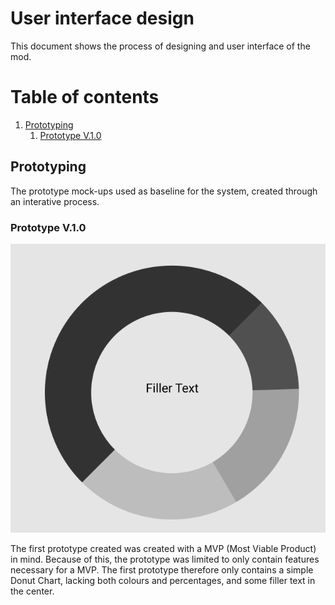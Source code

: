 # User interface design

This document shows the process of designing and user interface of the mod.

# Table of contents
1. [Prototyping](#prototyping)
    1. [Prototype V.1.0](#prototype-v.1.0)

## Prototyping <a name="prototyping"></a>
The prototype mock-ups used as baseline for the system, created through an interative process.

### Prototype V.1.0 <a name="prototype-v.1.0"></a>
![Prototype-V.1.0](ux-prototypes/Prototype%20V.1.0.%20Donut%20Chart.PNG)

The first prototype created was created with a MVP (Most Viable Product) in mind. Because of this, the prototype was limited to only contain features necessary for a MVP. The first prototype therefore only contains a simple Donut Chart, lacking both colours and percentages, and some filler text in the center. 


